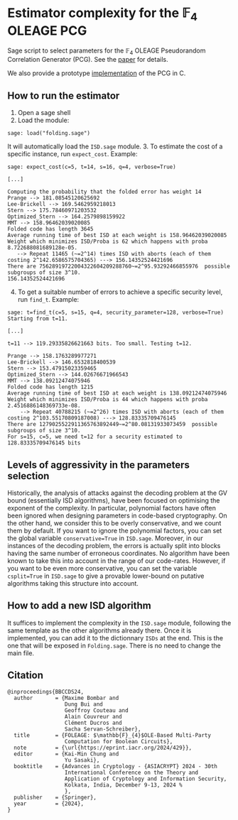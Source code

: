 # Estimator complexity for the $\mathbb{F}_{4}$ OLEAGE PCG

Sage script to select parameters for the $\mathbb{F}_4$ OLEAGE Pseudorandom Correlation Generator (PCG).
See the [paper](https://eprint.iacr.org/2024/429.pdf) for details.

We also provide a prototype [implementation](https://github.com/sachaservan/FOLEAGE-PCG) of the PCG in C.

## How to run the estimator

 1. Open a sage shell
 2. Load the module:
 
 ```sage
 sage: load("folding.sage")
 ```
 It will automatically load the `ISD.sage` module.
 3. To estimate the cost of a specific instance, run `expect_cost`. Example:
 ```sage
 sage: expect_cost(c=5, t=14, s=16, q=4, verbose=True)
 
 [...]
 
Computing the probability that the folded error has weight 14
Prange --> 181.08545120625692
Lee-Brickell --> 169.5462959218013
Stern --> 175.78460971203532
Optimized_Stern --> 164.2579898159922
MMT --> 158.96462039020085
Folded code has length 3645
Average running time of best ISD at each weight is 158.96462039020085
Weight which minimizes ISD/Proba is 62 which happens with proba 8.722688081689128e-05.
	--> Repeat 11465 (~=2^14) times ISD with aborts (each of them costing 2^142.6586575704365) ---> 156.14352524421696
There are 75628919722004322604209288760~=2^95.93292466855976  possible subgroups of size 3^10.
156.14352524421696
```
4. To get a suitable number of errors to achieve a specific security level, run `find_t`. Example:

``` sage
sage: t=find_t(c=5, s=15, q=4, security_parameter=128, verbose=True)
Starting from t=11.

[...]

t=11 --> 119.29335826621663 bits. Too small. Testing t=12.

Prange --> 158.1763289977271
Lee-Brickell --> 146.6532818400539
Stern --> 153.47915023359465
Optimized_Stern --> 144.02676671966543
MMT --> 138.09212474075946
Folded code has length 1215
Average running time of best ISD at each weight is 138.09212474075946
Weight which minimizes ISD/Proba is 44 which happens with proba 2.4516886148369733e-08.
	--> Repeat 40788215 (~=2^26) times ISD with aborts (each of them costing 2^103.55170809187008) ---> 128.83335709476145
There are 1279025522911365763892449~=2^80.08131933073459  possible subgroups of size 3^10.
For s=15, c=5, we need t=12 for a security estimated to 128.83335709476145 bits
```


## Levels of aggressivity in the parameters selection

Historically, the analysis of attacks against the decoding problem at the GV bound (essentially ISD algorithms), have been focused on optimising the exponent of the complexity. In particular, polynomial factors have often been ignored when designing parameters in code-based cryptography. On the other hand, we consider this to be overly conservative, and we count them by default. If you want to ignore the polynomial factors, you can set the global variable `conservative=True` in `ISD.sage`. Moreover, in our instances of the decoding problem, the errors is actually split into blocks having the same number of erroneous coordinates. No algorithm have been known to take this into account in the range of our code-rates. However, if you want to be even more conservative, you can set the variable `csplit=True` in `ISD.sage` to give a provable lower-bound on putative algorithms taking this structure into account.



## How to add a new ISD algorithm

It suffices to implement the complexity in the `ISD.sage` module,
following the same template as the other algorithms already there.
Once it is implemented, you can add it to the dictionnary `ISDs` at
the end. This is the one that will be exposed in `Folding.sage`. There
is no need to change the main file.


## Citation

```
@inproceedings{BBCCDS24,
  author       = {Maxime Bombar and
                  Dung Bui and
                  Geoffroy Couteau and
                  Alain Couvreur and
                  Clément Ducros and
                  Sacha Servan-Schreiber},
  title        = {FOLEAGE: $\mathbb{F}_{4}$OLE-Based Multi-Party
                  Computation for Boolean Circuits},
  note         = {\url{https://eprint.iacr.org/2024/429}},
  editor       = {Kai-Min Chung and
                  Yu Sasaki},
  booktitle    = {Advances in Cryptology - {ASIACRYPT} 2024 - 30th
                  International Conference on the Theory and
                  Application of Cryptology and Information Security,
                  Kolkata, India, December 9-13, 2024 %
                  },
  publisher    = {Springer},
  year         = {2024},
}
```
